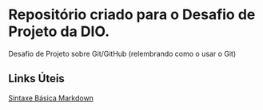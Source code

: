 # Repositório criado para o Desafio de Projeto da DIO.

Desafio de Projeto sobre Git/GitHub (relembrando como o usar o Git)

## Links Úteis
[Sintaxe Básica Markdown](https://www.markdownguide.org/basic-syntax/)
